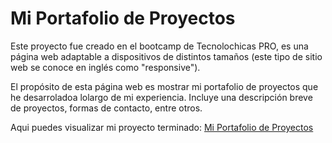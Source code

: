 # Mi Portafolio de Proyectos

Este proyecto fue creado en el bootcamp de Tecnolochicas PRO, es una página web adaptable a dispositivos de distintos tamaños (este tipo de sitio web se conoce en inglés como "responsive"). 

El propósito de esta página web es mostrar mi portafolio de proyectos que he desarroladoa lolargo de mi experiencia. Incluye una descripción breve de proyectos, formas de contacto, entre otros. 

Aqui puedes visualizar mi proyecto terminado: [Mi Portafolio de Proyectos](https://venerable-chebakia-cb1ea7.netlify.app/)
